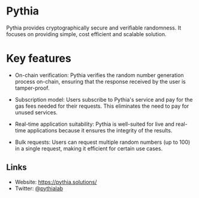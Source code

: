 # Pythia

Pythia provides cryptographically secure and verifiable randomness. It focuses on providing simple, cost efficient and scalable solution.

# Key features

- On-chain verification: Pythia verifies the random number generation process on-chain, ensuring that the response received by the user is tamper-proof.

- Subscription model: Users subscribe to Pythia's service and pay for the gas fees needed for their requests. This eliminates the need to pay for unused services.

- Real-time application suitability: Pythia is well-suited for live and real-time applications because it ensures the integrity of the results.

- Bulk requests: Users can request multiple random numbers (up to 100) in a single request, making it efficient for certain use cases.

## Links

- Website: https://pythia.solutions/
- Twitter: [@pythialab](https://twitter.com/pythialab)

